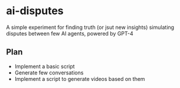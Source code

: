 # ai-disputes
A simple experiment for finding truth (or jsut new insights) simulating disputes between few AI agents, powered by GPT-4

## Plan
- Implement a basic script
- Generate few conversations
- Implement a script to generate videos based on them
